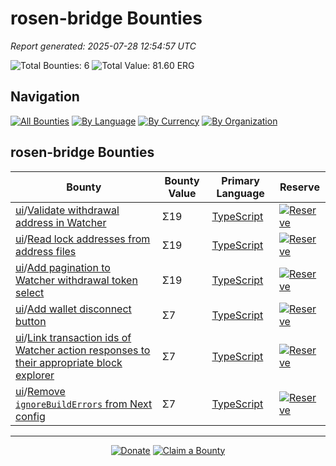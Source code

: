 <!-- GENERATED FILE - DO NOT EDIT DIRECTLY -->
<!-- Generated on: 2025-07-28 12:54:57 -->

# rosen-bridge Bounties

*Report generated: 2025-07-28 12:54:57 UTC*

![Total Bounties: 6](https://img.shields.io/badge/Total%20Bounties-6-blue) ![Total Value: 81.60 ERG](https://img.shields.io/badge/Total%20Value-81.60%20ERG-green)

## Navigation

[![All Bounties](https://img.shields.io/badge/All%20Bounties-102-blue)](../all.md) [![By Language](https://img.shields.io/badge/By%20Language-7-green)](../summary.md#languages) [![By Currency](https://img.shields.io/badge/By%20Currency-7-yellow)](../summary.md#currencies) [![By Organization](https://img.shields.io/badge/By%20Organization-9-orange)](../summary.md#projects)

## rosen-bridge Bounties

|Bounty|Bounty Value|Primary Language|Reserve|
|---|---|---|---|
| [ui](https://github.com/rosen-bridge/ui)/[Validate withdrawal address in Watcher](https://github.com/rosen-bridge/ui/issues/13) | Σ19 | [TypeScript](by_language/typescript.md) | [![Reserve](https://img.shields.io/badge/-Reserve-brightgreen?style=flat-square)](https://github.com/ErgoDevs/Ergo-Bounties/new/main?filename=submissions/rosen-bridge-ui-13.json&value=%7B%0A%20%20%22contributor%22%3A%20%22YOUR_GITHUB_USERNAME%22%2C%0A%20%20%22wallet_address%22%3A%20%22YOUR_WALLET_ADDRESS%22%2C%0A%20%20%22contact_method%22%3A%20%22YOUR_CONTACT_INFO%22%2C%0A%20%20%22work_link%22%3A%20%22%22%2C%0A%20%20%22work_title%22%3A%20%22Validate%20withdrawal%20address%20in%20Watcher%22%2C%0A%20%20%22bounty_id%22%3A%20%22rosen-bridge/ui%2313%22%2C%0A%20%20%22original_issue_link%22%3A%20%22https%3A//github.com/rosen-bridge/ui/issues/13%22%2C%0A%20%20%22payment_currency%22%3A%20%22RSN%22%2C%0A%20%20%22bounty_value%22%3A%20500.0%2C%0A%20%20%22status%22%3A%20%22in-progress%22%2C%0A%20%20%22submission_date%22%3A%20%22%22%2C%0A%20%20%22expected_completion%22%3A%20%22YYYY-MM-DD%22%2C%0A%20%20%22description%22%3A%20%22I%20am%20working%20on%20this%20bounty%22%2C%0A%20%20%22review_notes%22%3A%20%22%22%2C%0A%20%20%22payment_tx_id%22%3A%20%22%22%2C%0A%20%20%22payment_date%22%3A%20%22%22%0A%7D&message=Claim%20Bounty%20rosen-bridge/ui%2313&description=I%20want%20to%20claim%20this%20bounty%20posted%20by%20mkermani144.%0A%0ABounty:%20Validate%20withdrawal%20address%20in%20Watcher) |
| [ui](https://github.com/rosen-bridge/ui)/[Read lock addresses from address files](https://github.com/rosen-bridge/ui/issues/11) | Σ19 | [TypeScript](by_language/typescript.md) | [![Reserve](https://img.shields.io/badge/-Reserve-brightgreen?style=flat-square)](https://github.com/ErgoDevs/Ergo-Bounties/new/main?filename=submissions/rosen-bridge-ui-11.json&value=%7B%0A%20%20%22contributor%22%3A%20%22YOUR_GITHUB_USERNAME%22%2C%0A%20%20%22wallet_address%22%3A%20%22YOUR_WALLET_ADDRESS%22%2C%0A%20%20%22contact_method%22%3A%20%22YOUR_CONTACT_INFO%22%2C%0A%20%20%22work_link%22%3A%20%22%22%2C%0A%20%20%22work_title%22%3A%20%22Read%20lock%20addresses%20from%20address%20files%22%2C%0A%20%20%22bounty_id%22%3A%20%22rosen-bridge/ui%2311%22%2C%0A%20%20%22original_issue_link%22%3A%20%22https%3A//github.com/rosen-bridge/ui/issues/11%22%2C%0A%20%20%22payment_currency%22%3A%20%22RSN%22%2C%0A%20%20%22bounty_value%22%3A%20500.0%2C%0A%20%20%22status%22%3A%20%22in-progress%22%2C%0A%20%20%22submission_date%22%3A%20%22%22%2C%0A%20%20%22expected_completion%22%3A%20%22YYYY-MM-DD%22%2C%0A%20%20%22description%22%3A%20%22I%20am%20working%20on%20this%20bounty%22%2C%0A%20%20%22review_notes%22%3A%20%22%22%2C%0A%20%20%22payment_tx_id%22%3A%20%22%22%2C%0A%20%20%22payment_date%22%3A%20%22%22%0A%7D&message=Claim%20Bounty%20rosen-bridge/ui%2311&description=I%20want%20to%20claim%20this%20bounty%20posted%20by%20mkermani144.%0A%0ABounty:%20Read%20lock%20addresses%20from%20address%20files) |
| [ui](https://github.com/rosen-bridge/ui)/[Add pagination to Watcher withdrawal token select](https://github.com/rosen-bridge/ui/issues/10) | Σ19 | [TypeScript](by_language/typescript.md) | [![Reserve](https://img.shields.io/badge/-Reserve-brightgreen?style=flat-square)](https://github.com/ErgoDevs/Ergo-Bounties/new/main?filename=submissions/rosen-bridge-ui-10.json&value=%7B%0A%20%20%22contributor%22%3A%20%22YOUR_GITHUB_USERNAME%22%2C%0A%20%20%22wallet_address%22%3A%20%22YOUR_WALLET_ADDRESS%22%2C%0A%20%20%22contact_method%22%3A%20%22YOUR_CONTACT_INFO%22%2C%0A%20%20%22work_link%22%3A%20%22%22%2C%0A%20%20%22work_title%22%3A%20%22Add%20pagination%20to%20Watcher%20withdrawal%20token%20select%22%2C%0A%20%20%22bounty_id%22%3A%20%22rosen-bridge/ui%2310%22%2C%0A%20%20%22original_issue_link%22%3A%20%22https%3A//github.com/rosen-bridge/ui/issues/10%22%2C%0A%20%20%22payment_currency%22%3A%20%22RSN%22%2C%0A%20%20%22bounty_value%22%3A%20500.0%2C%0A%20%20%22status%22%3A%20%22in-progress%22%2C%0A%20%20%22submission_date%22%3A%20%22%22%2C%0A%20%20%22expected_completion%22%3A%20%22YYYY-MM-DD%22%2C%0A%20%20%22description%22%3A%20%22I%20am%20working%20on%20this%20bounty%22%2C%0A%20%20%22review_notes%22%3A%20%22%22%2C%0A%20%20%22payment_tx_id%22%3A%20%22%22%2C%0A%20%20%22payment_date%22%3A%20%22%22%0A%7D&message=Claim%20Bounty%20rosen-bridge/ui%2310&description=I%20want%20to%20claim%20this%20bounty%20posted%20by%20mkermani144.%0A%0ABounty:%20Add%20pagination%20to%20Watcher%20withdrawal%20token%20select) |
| [ui](https://github.com/rosen-bridge/ui)/[Add wallet disconnect button](https://github.com/rosen-bridge/ui/issues/12) | Σ7 | [TypeScript](by_language/typescript.md) | [![Reserve](https://img.shields.io/badge/-Reserve-brightgreen?style=flat-square)](https://github.com/ErgoDevs/Ergo-Bounties/new/main?filename=submissions/rosen-bridge-ui-12.json&value=%7B%0A%20%20%22contributor%22%3A%20%22YOUR_GITHUB_USERNAME%22%2C%0A%20%20%22wallet_address%22%3A%20%22YOUR_WALLET_ADDRESS%22%2C%0A%20%20%22contact_method%22%3A%20%22YOUR_CONTACT_INFO%22%2C%0A%20%20%22work_link%22%3A%20%22%22%2C%0A%20%20%22work_title%22%3A%20%22Add%20wallet%20disconnect%20button%22%2C%0A%20%20%22bounty_id%22%3A%20%22rosen-bridge/ui%2312%22%2C%0A%20%20%22original_issue_link%22%3A%20%22https%3A//github.com/rosen-bridge/ui/issues/12%22%2C%0A%20%20%22payment_currency%22%3A%20%22RSN%22%2C%0A%20%20%22bounty_value%22%3A%20200.0%2C%0A%20%20%22status%22%3A%20%22in-progress%22%2C%0A%20%20%22submission_date%22%3A%20%22%22%2C%0A%20%20%22expected_completion%22%3A%20%22YYYY-MM-DD%22%2C%0A%20%20%22description%22%3A%20%22I%20am%20working%20on%20this%20bounty%22%2C%0A%20%20%22review_notes%22%3A%20%22%22%2C%0A%20%20%22payment_tx_id%22%3A%20%22%22%2C%0A%20%20%22payment_date%22%3A%20%22%22%0A%7D&message=Claim%20Bounty%20rosen-bridge/ui%2312&description=I%20want%20to%20claim%20this%20bounty%20posted%20by%20mkermani144.%0A%0ABounty:%20Add%20wallet%20disconnect%20button) |
| [ui](https://github.com/rosen-bridge/ui)/[Link transaction ids of Watcher action responses to their appropriate block explorer](https://github.com/rosen-bridge/ui/issues/9) | Σ7 | [TypeScript](by_language/typescript.md) | [![Reserve](https://img.shields.io/badge/-Reserve-brightgreen?style=flat-square)](https://github.com/ErgoDevs/Ergo-Bounties/new/main?filename=submissions/rosen-bridge-ui-9.json&value=%7B%0A%20%20%22contributor%22%3A%20%22YOUR_GITHUB_USERNAME%22%2C%0A%20%20%22wallet_address%22%3A%20%22YOUR_WALLET_ADDRESS%22%2C%0A%20%20%22contact_method%22%3A%20%22YOUR_CONTACT_INFO%22%2C%0A%20%20%22work_link%22%3A%20%22%22%2C%0A%20%20%22work_title%22%3A%20%22Link%20transaction%20ids%20of%20Watcher%20action%20responses%20to%20their%20appropriate%20block%20explorer%22%2C%0A%20%20%22bounty_id%22%3A%20%22rosen-bridge/ui%239%22%2C%0A%20%20%22original_issue_link%22%3A%20%22https%3A//github.com/rosen-bridge/ui/issues/9%22%2C%0A%20%20%22payment_currency%22%3A%20%22RSN%22%2C%0A%20%20%22bounty_value%22%3A%20200.0%2C%0A%20%20%22status%22%3A%20%22in-progress%22%2C%0A%20%20%22submission_date%22%3A%20%22%22%2C%0A%20%20%22expected_completion%22%3A%20%22YYYY-MM-DD%22%2C%0A%20%20%22description%22%3A%20%22I%20am%20working%20on%20this%20bounty%22%2C%0A%20%20%22review_notes%22%3A%20%22%22%2C%0A%20%20%22payment_tx_id%22%3A%20%22%22%2C%0A%20%20%22payment_date%22%3A%20%22%22%0A%7D&message=Claim%20Bounty%20rosen-bridge/ui%239&description=I%20want%20to%20claim%20this%20bounty%20posted%20by%20mkermani144.%0A%0ABounty:%20Link%20transaction%20ids%20of%20Watcher%20action%20responses%20to%20their%20appropriate%20block%20explorer) |
| [ui](https://github.com/rosen-bridge/ui)/[Remove `ignoreBuildErrors` from Next config](https://github.com/rosen-bridge/ui/issues/8) | Σ7 | [TypeScript](by_language/typescript.md) | [![Reserve](https://img.shields.io/badge/-Reserve-brightgreen?style=flat-square)](https://github.com/ErgoDevs/Ergo-Bounties/new/main?filename=submissions/rosen-bridge-ui-8.json&value=%7B%0A%20%20%22contributor%22%3A%20%22YOUR_GITHUB_USERNAME%22%2C%0A%20%20%22wallet_address%22%3A%20%22YOUR_WALLET_ADDRESS%22%2C%0A%20%20%22contact_method%22%3A%20%22YOUR_CONTACT_INFO%22%2C%0A%20%20%22work_link%22%3A%20%22%22%2C%0A%20%20%22work_title%22%3A%20%22Remove%20%60ignoreBuildErrors%60%20from%20Next%20config%22%2C%0A%20%20%22bounty_id%22%3A%20%22rosen-bridge/ui%238%22%2C%0A%20%20%22original_issue_link%22%3A%20%22https%3A//github.com/rosen-bridge/ui/issues/8%22%2C%0A%20%20%22payment_currency%22%3A%20%22RSN%22%2C%0A%20%20%22bounty_value%22%3A%20200.0%2C%0A%20%20%22status%22%3A%20%22in-progress%22%2C%0A%20%20%22submission_date%22%3A%20%22%22%2C%0A%20%20%22expected_completion%22%3A%20%22YYYY-MM-DD%22%2C%0A%20%20%22description%22%3A%20%22I%20am%20working%20on%20this%20bounty%22%2C%0A%20%20%22review_notes%22%3A%20%22%22%2C%0A%20%20%22payment_tx_id%22%3A%20%22%22%2C%0A%20%20%22payment_date%22%3A%20%22%22%0A%7D&message=Claim%20Bounty%20rosen-bridge/ui%238&description=I%20want%20to%20claim%20this%20bounty%20posted%20by%20mkermani144.%0A%0ABounty:%20Remove%20%60ignoreBuildErrors%60%20from%20Next%20config) |


---

<div align="center">
  <p>
    <a href="../../docs/donate.md"><img src="https://img.shields.io/badge/❤️%20Donate-F44336" alt="Donate"></a>
    <a href="../../docs/bounty-submission-guide.md#reserving-a-bounty"><img src="https://img.shields.io/badge/🔒%20How%20To%20Claim-4CAF50" alt="Claim a Bounty"></a>
  </p>
</div>


<!-- END OF GENERATED CONTENT -->
